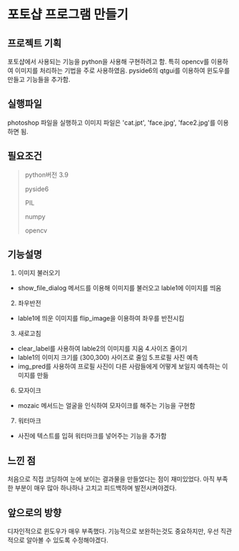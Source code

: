 # 포토샵 프로그램 만들기
## 프로젝트 기획
포토샵에서 사용되는 기능을 python을 사용해 구현하려고 함. 특히 opencv를 이용하여 이미지를 처리하는 기법을 주로 사용하였음. pyside6의 qtgui를 이용하여 윈도우를 만들고 기능들을 추가함.

## 실행파일
photoshop 파일을 실행하고 이미지 파일은 'cat.jpt', 'face.jpg', 'face2.jpg'를 이용하면 됨.

## 필요조건
>python버전 3.9
>
>pyside6
>
>PIL
>
>numpy
>
>opencv

## 기능설명
1. 이미지 불러오기
  - show_file_dialog 메서드를 이용해 이미지를 불러오고 lable1에 이미지를 띄움
2. 좌우반전
- lable1에 띄운 이미지를 flip_image을 이용하여 좌우를 반전시킴
3. 새로고침
- clear_label를 사용하여 lable2의 이미지를 지움
4.사이즈 줄이기
- lable1의 이미지 크기를 (300,300) 사이즈로 줄임
5.프로필 사진 예측
- img_pred를 사용하여 프로필 사진이 다른 사람들에게 어떻게 보일지 예측하는 이미지를 만듦
6. 모자이크
- mozaic 메서드는 얼굴을 인식하여 모자이크를 해주는 기능을 구현함
7. 워터마크
- 사진에 텍스트를 입혀 워터마크를 넣어주는 기능을 추가함

## 느낀 점
처음으로 직접 코딩하여 눈에 보이는 결과물을 만들었다는 점이 재미있었다. 아직 부족한 부분이 매우 많아 하나하나 고치고 피드백하며 발전시켜야겠다.

## 앞으로의 방향
디자인적으로 윈도우가 매우 부족했다. 기능적으로 보완하는것도 중요하지만, 우선 직관적으로 알아볼 수 있도록 수정해야겠다. 
